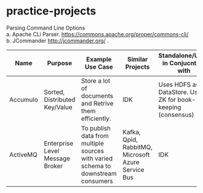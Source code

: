 # practice-projects
Parsing Command Line Options <br/>
 a. Apache CLi Parser. https://commons.apache.org/proper/commons-cli/  <br/>
 b. JCommander http://jcommander.org/ .  <br/>
				
				
| Name | Purpose | Example Use Case |Similar Projects |Standalone/Used in Conjucntion with |Learnings|
|--- | ---| ---|--- | ---|---|
| Accumulo  | Sorted, Distributed Key/Value		 | Store a lot of documents and Retrive them efficiently.| IDK |Uses HDFS as DataStore. Uses ZK for book-keeping (consensus) | Span of each operation using Tracer Techinique.
| ActiveMQ  | Enterprise Level Message Broker |To publish data from multiple sources with varied schema to downstream consumers | Kafka, Qpid, RabbitMQ, Microsoft Azure Service Bus  |IDK |	Command Pattern usage. Clear architecture that describes main components/classes in the system.
				
				
				
